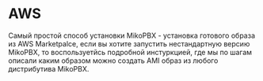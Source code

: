 # AWS

Самый простой способ установки MikoPBX - установка готового образа из AWS Marketpalce, если вы хотите запустить нестандартную версию MikoPBX, то воспользуетйсь подробной инстуркцией, где мы по шагам описали каким образом можно создать AMI образ из любого дистрибутива MikoPBX.
